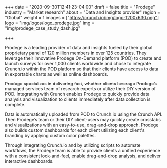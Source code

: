 +++
date = "2020-09-30T12:41:23-04:00"
draft = false
title = "Prodege"
industry = "Market research"
about = "Data and Insights provider"
region = "Global"
weight = 1
images = ["https://crunch.io/img/logo-1200x630.png"]
logo = "img/logos/logo_prodege.jpg"
img = "img/prodege_case_study_dash.jpg"

+++

Prodege is a leading provider of data and insights fueled by their global proprietary panel of 120 million members in over 125 countries. They leverage their innovative Prodege On-Demand platform (POD) to create and launch surveys for over 1,000 clients worldwide and chose to integrate Crunch.io within the POD platform so that their clients have access to data in exportable charts as well as online dashboards.

<span class="highlight">Prodege specializes in <span class="font-italic">delivering fast</span>, whether clients leverage Prodege’s managed services team of research experts or utilize their DIY version of POD. Integrating with Crunch enables Prodege to quickly provide <span class="font-italic">data analysis and visualization</span> to clients immediately after data collection is complete.</span>

Data is automatically uploaded from POD to Crunch.io using the Crunch API. Then Prodege’s team or their DIY client-users may quickly create crosstabs and visualizations with an easy-to-use, drag-and-drop approach. Prodege also builds custom dashboards for each client utilizing each client's branding by applying custom color palettes.

Through integrating Crunch.io and by utilizing scripts to automate workflows, the Prodege team is able to provide clients a unified experience with a consistent look-and-feel, enable drag-and-drop analysis, and deliver interactive dashboards.
